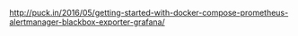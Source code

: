 http://puck.in/2016/05/getting-started-with-docker-compose-prometheus-alertmanager-blackbox-exporter-grafana/

